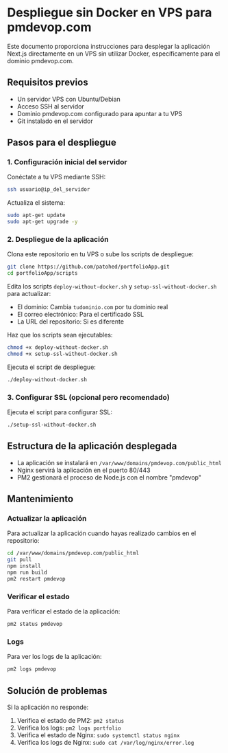 # Despliegue sin Docker en VPS para pmdevop.com

Este documento proporciona instrucciones para desplegar la aplicación Next.js directamente en un VPS sin utilizar Docker, específicamente para el dominio pmdevop.com.

## Requisitos previos

- Un servidor VPS con Ubuntu/Debian
- Acceso SSH al servidor
- Dominio pmdevop.com configurado para apuntar a tu VPS
- Git instalado en el servidor

## Pasos para el despliegue

### 1. Configuración inicial del servidor

Conéctate a tu VPS mediante SSH:

```bash
ssh usuario@ip_del_servidor
```

Actualiza el sistema:

```bash
sudo apt-get update
sudo apt-get upgrade -y
```

### 2. Despliegue de la aplicación

Clona este repositorio en tu VPS o sube los scripts de despliegue:

```bash
git clone https://github.com/patohed/portfolioApp.git
cd portfolioApp/scripts
```

Edita los scripts `deploy-without-docker.sh` y `setup-ssl-without-docker.sh` para actualizar:
- El dominio: Cambia `tudominio.com` por tu dominio real
- El correo electrónico: Para el certificado SSL
- La URL del repositorio: Si es diferente

Haz que los scripts sean ejecutables:

```bash
chmod +x deploy-without-docker.sh
chmod +x setup-ssl-without-docker.sh
```

Ejecuta el script de despliegue:

```bash
./deploy-without-docker.sh
```

### 3. Configurar SSL (opcional pero recomendado)

Ejecuta el script para configurar SSL:

```bash
./setup-ssl-without-docker.sh
```

## Estructura de la aplicación desplegada

- La aplicación se instalará en `/var/www/domains/pmdevop.com/public_html`
- Nginx servirá la aplicación en el puerto 80/443
- PM2 gestionará el proceso de Node.js con el nombre "pmdevop"

## Mantenimiento

### Actualizar la aplicación

Para actualizar la aplicación cuando hayas realizado cambios en el repositorio:

```bash
cd /var/www/domains/pmdevop.com/public_html
git pull
npm install
npm run build
pm2 restart pmdevop
```

### Verificar el estado

Para verificar el estado de la aplicación:

```bash
pm2 status pmdevop
```

### Logs

Para ver los logs de la aplicación:

```bash
pm2 logs pmdevop
```

## Solución de problemas

Si la aplicación no responde:

1. Verifica el estado de PM2: `pm2 status`
2. Verifica los logs: `pm2 logs portfolio`
3. Verifica el estado de Nginx: `sudo systemctl status nginx`
4. Verifica los logs de Nginx: `sudo cat /var/log/nginx/error.log`
